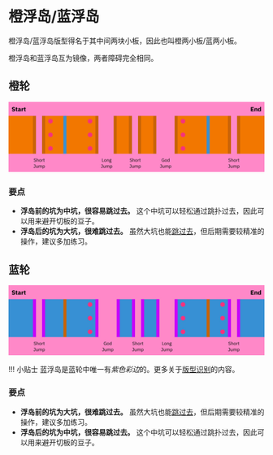 # 橙浮岛/蓝浮岛

橙浮岛/蓝浮岛版型得名于其中间两块小板，因此也叫橙两小板/蓝两小板。

橙浮岛和蓝浮岛互为镜像，两者障碍完全相同。

## 橙轮

![橙浮岛](../images/rolls/isolated-duo-orange-annotated.jpg)

### 要点

* **浮岛前的坑为中坑，很容易跳过去。** 这个中坑可以轻松通过跳扑过去，因此可以用来避开切板的豆子。
* **浮岛后的坑为大坑，很难跳过去。** 虽然大坑也能[跳过去](../advanced/isolated-duo-god-jumps.md)，但后期需要较精准的操作，建议多加练习。

## 蓝轮

![蓝浮岛](../images/rolls/isolated-duo-blue-annotated.jpg)

!!! 小贴士
    蓝浮岛是蓝轮中唯一有*紫色彩边*的。更多关于[版型识别](../advanced/recognizing-variations.md)的内容。

### 要点

* **浮岛前的坑为大坑，很难跳过去。** 虽然大坑也能[跳过去](../advanced/isolated-duo-god-jumps.md)，但后期需要较精准的操作，建议多加练习。
* **浮岛后的坑为中坑，很容易跳过去。** 这个中坑可以轻松通过跳扑过去，因此可以用来避开切板的豆子。
